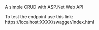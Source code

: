 A simple CRUD with ASP.Net Web API

To test the endpoint use this link: https://localhost:XXXX/swagger/index.html

